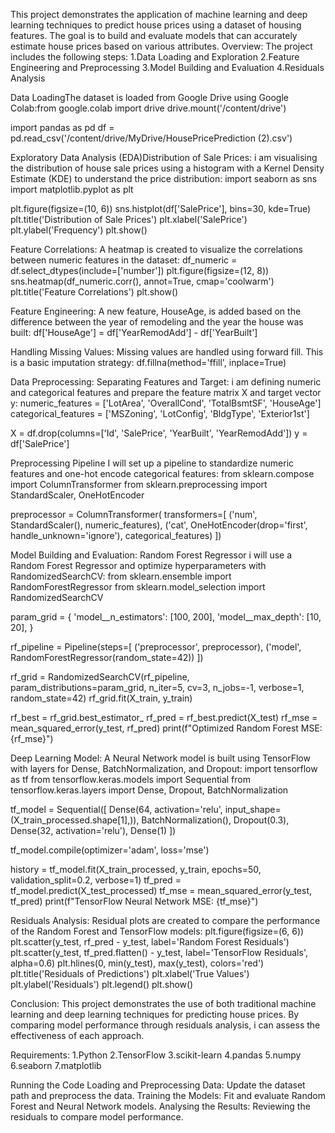 This project demonstrates the application of machine learning and deep learning techniques to predict house prices using a dataset of housing features. The goal is to build and evaluate models that can accurately estimate house prices based on various attributes.
Overview:
The project includes the following steps:
1.Data Loading and Exploration
2.Feature Engineering and Preprocessing
3.Model Building and Evaluation
4.Residuals Analysis

Data LoadingThe dataset is loaded from Google Drive using Google Colab:from google.colab import drive
drive.mount('/content/drive')

import pandas as pd
df = pd.read_csv('/content/drive/MyDrive/HousePricePrediction (2).csv')

Exploratory Data Analysis (EDA)Distribution of Sale Prices:
i am visualising the distribution of house sale prices using a histogram with a Kernel Density Estimate (KDE) to understand the price distribution:
import seaborn as sns
import matplotlib.pyplot as plt

plt.figure(figsize=(10, 6))
sns.histplot(df['SalePrice'], bins=30, kde=True)
plt.title('Distribution of Sale Prices')
plt.xlabel('SalePrice')
plt.ylabel('Frequency')
plt.show()

Feature Correlations:
A heatmap is created to visualize the correlations between numeric features in the dataset:
df_numeric = df.select_dtypes(include=['number'])
plt.figure(figsize=(12, 8))
sns.heatmap(df_numeric.corr(), annot=True, cmap='coolwarm')
plt.title('Feature Correlations')
plt.show()

Feature Engineering:
A new feature, HouseAge, is added based on the difference between the year of remodeling and the year the house was built:
df['HouseAge'] = df['YearRemodAdd'] - df['YearBuilt']

Handling Missing Values:
Missing values are handled using forward fill. This is a basic imputation strategy:
df.fillna(method='ffill', inplace=True)

Data Preprocessing:
Separating Features and Target:
i am defining numeric and categorical features and prepare the feature matrix X and target vector y:
numeric_features = ['LotArea', 'OverallCond', 'TotalBsmtSF', 'HouseAge']
categorical_features = ['MSZoning', 'LotConfig', 'BldgType', 'Exterior1st']

X = df.drop(columns=['Id', 'SalePrice', 'YearBuilt', 'YearRemodAdd'])
y = df['SalePrice']

Preprocessing Pipeline
I will set up a pipeline to standardize numeric features and one-hot encode categorical features:
from sklearn.compose import ColumnTransformer
from sklearn.preprocessing import StandardScaler, OneHotEncoder

preprocessor = ColumnTransformer(
    transformers=[
        ('num', StandardScaler(), numeric_features),
        ('cat', OneHotEncoder(drop='first', handle_unknown='ignore'), categorical_features)
    ])

Model Building and Evaluation:
Random Forest Regressor
i will use a Random Forest Regressor and optimize hyperparameters with RandomizedSearchCV:
from sklearn.ensemble import RandomForestRegressor
from sklearn.model_selection import RandomizedSearchCV

param_grid = {
    'model__n_estimators': [100, 200],
    'model__max_depth': [10, 20],
}

rf_pipeline = Pipeline(steps=[
    ('preprocessor', preprocessor),
    ('model', RandomForestRegressor(random_state=42))
])

rf_grid = RandomizedSearchCV(rf_pipeline, param_distributions=param_grid, n_iter=5, cv=3, n_jobs=-1, verbose=1, random_state=42)
rf_grid.fit(X_train, y_train)

rf_best = rf_grid.best_estimator_
rf_pred = rf_best.predict(X_test)
rf_mse = mean_squared_error(y_test, rf_pred)
print(f"Optimized Random Forest MSE: {rf_mse}")

Deep Learning Model:
A Neural Network model is built using TensorFlow with layers for Dense, BatchNormalization, and Dropout:
import tensorflow as tf
from tensorflow.keras.models import Sequential
from tensorflow.keras.layers import Dense, Dropout, BatchNormalization

tf_model = Sequential([
    Dense(64, activation='relu', input_shape=(X_train_processed.shape[1],)),
    BatchNormalization(),
    Dropout(0.3),
    Dense(32, activation='relu'),
    Dense(1)
])

tf_model.compile(optimizer='adam', loss='mse')

history = tf_model.fit(X_train_processed, y_train, epochs=50, validation_split=0.2, verbose=1)
tf_pred = tf_model.predict(X_test_processed)
tf_mse = mean_squared_error(y_test, tf_pred)
print(f"TensorFlow Neural Network MSE: {tf_mse}")

Residuals Analysis:
Residual plots are created to compare the performance of the Random Forest and TensorFlow models:
plt.figure(figsize=(6, 6))
plt.scatter(y_test, rf_pred - y_test, label='Random Forest Residuals')
plt.scatter(y_test, tf_pred.flatten() - y_test, label='TensorFlow Residuals', alpha=0.6)
plt.hlines(0, min(y_test), max(y_test), colors='red')
plt.title('Residuals of Predictions')
plt.xlabel('True Values')
plt.ylabel('Residuals')
plt.legend()
plt.show()

Conclusion:
This project demonstrates the use of both traditional machine learning and deep learning techniques for predicting house prices. By comparing model performance through residuals analysis, i can assess the effectiveness of each approach.

Requirements:
1.Python 
2.TensorFlow
3.scikit-learn
4.pandas
5.numpy
6.seaborn
7.matplotlib

Running the Code
Loading and Preprocessing Data: Update the dataset path and preprocess the data.
Training the Models: Fit and evaluate Random Forest and Neural Network models.
Analysing the Results: Reviewing the residuals to compare model performance.
